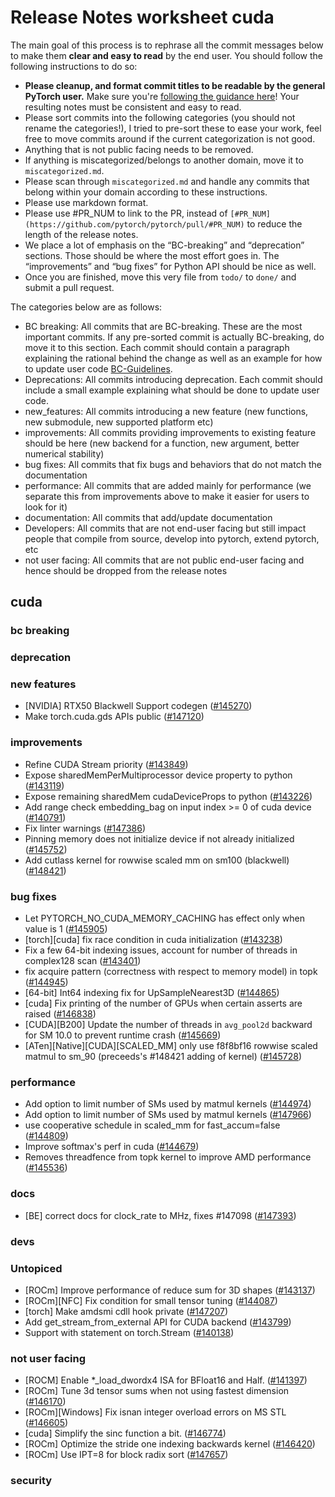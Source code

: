 
# Release Notes worksheet cuda

The main goal of this process is to rephrase all the commit messages below to make them **clear and easy to read** by the end user. You should follow the following instructions to do so:

* **Please cleanup, and format commit titles to be readable by the general PyTorch user.** Make sure you're [following the guidance here](https://docs.google.com/document/d/14OmgGBr1w6gl1VO47GGGdwrIaUNr92DFhQbY_NEk8mQ/edit)! Your resulting notes must be consistent and easy to read.
* Please sort commits into the following categories (you should not rename the categories!), I tried to pre-sort these to ease your work, feel free to move commits around if the current categorization is not good.
* Anything that is not public facing needs to be removed.
* If anything is miscategorized/belongs to another domain, move it to `miscategorized.md`.
* Please scan through `miscategorized.md` and handle any commits that belong within your domain according to these instructions.
* Please use markdown format.
* Please use #PR_NUM to link to the PR, instead of `[#PR_NUM](https://github.com/pytorch/pytorch/pull/#PR_NUM)` to reduce the length of the release notes.
* We place a lot of emphasis on the “BC-breaking” and “deprecation” sections. Those should be where the most effort goes in. The “improvements” and “bug fixes” for Python API should be nice as well.
* Once you are finished, move this very file from `todo/` to `done/` and submit a pull request.

The categories below are as follows:

* BC breaking: All commits that are BC-breaking. These are the most important commits. If any pre-sorted commit is actually BC-breaking, do move it to this section. Each commit should contain a paragraph explaining the rational behind the change as well as an example for how to update user code [BC-Guidelines](https://docs.google.com/document/d/14OmgGBr1w6gl1VO47GGGdwrIaUNr92DFhQbY_NEk8mQ/edit#heading=h.a9htwgvvec1m).
* Deprecations: All commits introducing deprecation. Each commit should include a small example explaining what should be done to update user code.
* new_features: All commits introducing a new feature (new functions, new submodule, new supported platform etc)
* improvements: All commits providing improvements to existing feature should be here (new backend for a function, new argument, better numerical stability)
* bug fixes: All commits that fix bugs and behaviors that do not match the documentation
* performance: All commits that are added mainly for performance (we separate this from improvements above to make it easier for users to look for it)
* documentation: All commits that add/update documentation
* Developers: All commits that are not end-user facing but still impact people that compile from source, develop into pytorch, extend pytorch, etc
* not user facing: All commits that are not public end-user facing and hence should be dropped from the release notes

## cuda
### bc breaking
### deprecation
### new features
- [NVIDIA] RTX50 Blackwell Support codegen ([#145270](https://github.com/pytorch/pytorch/pull/145270))
- Make torch.cuda.gds APIs public ([#147120](https://github.com/pytorch/pytorch/pull/147120))
### improvements
- Refine CUDA Stream priority ([#143849](https://github.com/pytorch/pytorch/pull/143849))
- Expose sharedMemPerMultiprocessor device property to python ([#143119](https://github.com/pytorch/pytorch/pull/143119))
- Expose remaining sharedMem cudaDeviceProps to python ([#143226](https://github.com/pytorch/pytorch/pull/143226))
- Add range check embedding_bag on input index >= 0 of cuda device ([#140791](https://github.com/pytorch/pytorch/pull/140791))
- Fix linter warnings ([#147386](https://github.com/pytorch/pytorch/pull/147386))
- Pinning memory does not initialize device if not already initialized ([#145752](https://github.com/pytorch/pytorch/pull/145752))
- Add cutlass kernel for rowwise scaled mm on sm100 (blackwell) ([#148421](https://github.com/pytorch/pytorch/pull/148421))
### bug fixes
- Let PYTORCH_NO_CUDA_MEMORY_CACHING has effect only when value is 1 ([#145905](https://github.com/pytorch/pytorch/pull/145905))
- [torch][cuda] fix race condition in cuda initialization ([#143238](https://github.com/pytorch/pytorch/pull/143238))
- Fix a few 64-bit indexing issues, account for number of threads in complex128 scan ([#143401](https://github.com/pytorch/pytorch/pull/143401))
- fix acquire pattern (correctness with respect to memory model) in topk ([#144945](https://github.com/pytorch/pytorch/pull/144945))
- [64-bit] Int64 indexing fix for UpSampleNearest3D ([#144865](https://github.com/pytorch/pytorch/pull/144865))
- [cuda] Fix printing of the number of GPUs when certain asserts are raised ([#146838](https://github.com/pytorch/pytorch/pull/146838))
- [CUDA][B200] Update the number of threads in `avg_pool2d` backward for SM 10.0 to prevent runtime crash ([#145669](https://github.com/pytorch/pytorch/pull/145669))
- [ATen][Native][CUDA][SCALED_MM] only use f8f8bf16 rowwise scaled matmul to sm_90 (preceeds's #148421 adding of kernel) ([#145728](https://github.com/pytorch/pytorch/pull/145728))
### performance
- Add option to limit number of SMs used by matmul kernels ([#144974](https://github.com/pytorch/pytorch/pull/144974))
- Add option to limit number of SMs used by matmul kernels ([#147966](https://github.com/pytorch/pytorch/pull/147966))
- use cooperative schedule in scaled_mm for fast_accum=false ([#144809](https://github.com/pytorch/pytorch/pull/144809))
- Improve softmax's perf in cuda ([#144679](https://github.com/pytorch/pytorch/pull/144679))
- Removes threadfence from topk kernel to improve AMD performance ([#145536](https://github.com/pytorch/pytorch/pull/145536))
### docs
- [BE] correct docs for clock_rate to MHz, fixes #147098 ([#147393](https://github.com/pytorch/pytorch/pull/147393))
### devs
### Untopiced
- [ROCm] Improve performance of reduce sum for 3D shapes ([#143137](https://github.com/pytorch/pytorch/pull/143137))
- [ROCm][NFC] Fix condition for small tensor tuning ([#144087](https://github.com/pytorch/pytorch/pull/144087))
- [torch] Make amdsmi cdll hook private ([#147207](https://github.com/pytorch/pytorch/pull/147207))
- Add get_stream_from_external API for CUDA backend ([#143799](https://github.com/pytorch/pytorch/pull/143799))
- Support with statement on torch.Stream ([#140138](https://github.com/pytorch/pytorch/pull/140138))

### not user facing
- [ROCM] Enable *_load_dwordx4 ISA for BFloat16 and Half. ([#141397](https://github.com/pytorch/pytorch/pull/141397))
- [ROCm] Tune 3d tensor sums when not using fastest dimension ([#146170](https://github.com/pytorch/pytorch/pull/146170))
- [ROCm][Windows] Fix isnan integer overload errors on MS STL ([#146605](https://github.com/pytorch/pytorch/pull/146605))
- [cuda] Simplify the sinc function a bit. ([#146774](https://github.com/pytorch/pytorch/pull/146774))
- [ROCm] Optimize the stride one indexing backwards kernel ([#146420](https://github.com/pytorch/pytorch/pull/146420))
- [ROCm] Use IPT=8 for block radix sort ([#147657](https://github.com/pytorch/pytorch/pull/147657))
### security
